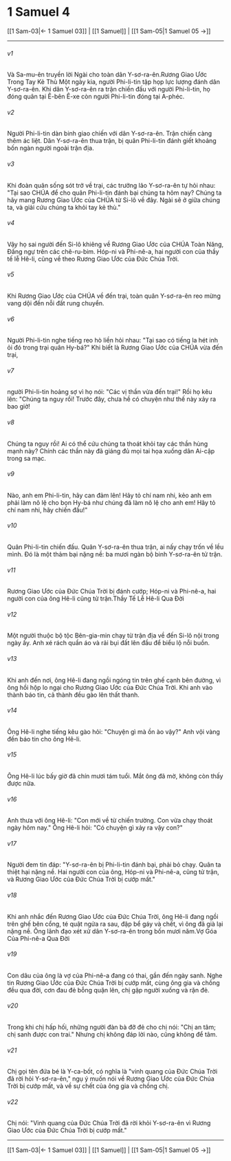 # 1 Samuel 4

[[1 Sam-03|← 1 Samuel 03]] | [[1 Samuel]] | [[1 Sam-05|1 Samuel 05 →]]
***



###### v1 
Và Sa-mu-ên truyền lời Ngài cho toàn dân Y-sơ-ra-ên.Rương Giao Ước Trong Tay Kẻ Thù Một ngày kia, người Phi-li-tin tập họp lực lượng đánh dân Y-sơ-ra-ên. Khi dân Y-sơ-ra-ên ra trận chiến đấu với người Phi-li-tin, họ đóng quân tại Ê-bên Ê-xe còn người Phi-li-tin đóng tại A-phéc. 

###### v2 
Người Phi-li-tin dàn binh giao chiến với dân Y-sơ-ra-ên. Trận chiến càng thêm ác liệt. Dân Y-sơ-ra-ên thua trận, bị quân Phi-li-tin đánh giết khoảng bốn ngàn người ngoài trận địa. 

###### v3 
Khi đoàn quân sống sót trở về trại, các trưởng lão Y-sơ-ra-ên tự hỏi nhau: "Tại sao CHÚA để cho quân Phi-li-tin đánh bại chúng ta hôm nay? Chúng ta hãy mang Rương Giao Ước của CHÚA từ Si-lô về đây. Ngài sẽ ở giữa chúng ta, và giải cứu chúng ta khỏi tay kẻ thù." 

###### v4 
Vậy họ sai người đến Si-lô khiêng về Rương Giao Ước của CHÚA Toàn Năng, Đấng ngự trên các chê-ru-bim. Hóp-ni và Phi-nê-a, hai người con của thầy tế lễ Hê-li, cũng về theo Rương Giao Ước của Đức Chúa Trời. 

###### v5 
Khi Rương Giao Ước của CHÚA về đến trại, toàn quân Y-sơ-ra-ên reo mừng vang dội đến nỗi đất rung chuyển. 

###### v6 
Người Phi-li-tin nghe tiếng reo hò liền hỏi nhau: "Tại sao có tiếng la hét inh ỏi đó trong trại quân Hy-bá?" Khi biết là Rương Giao Ước của CHÚA vừa đến trại, 

###### v7 
người Phi-li-tin hoảng sợ vì họ nói: "Các vị thần vừa đến trại!" Rồi họ kêu lên: "Chúng ta nguy rồi! Trước đây, chưa hề có chuyện như thế này xảy ra bao giờ! 

###### v8 
Chúng ta nguy rồi! Ai có thể cứu chúng ta thoát khỏi tay các thần hùng mạnh này? Chính các thần này đã giáng đủ mọi tai họa xuống dân Ai-cập trong sa mạc. 

###### v9 
Nào, anh em Phi-li-tin, hãy can đảm lên! Hãy tỏ chí nam nhi, kẻo anh em phải làm nô lệ cho bọn Hy-bá như chúng đã làm nô lệ cho anh em! Hãy tỏ chí nam nhi, hãy chiến đấu!" 

###### v10 
Quân Phi-li-tin chiến đấu. Quân Y-sơ-ra-ên thua trận, ai nấy chạy trốn về lều mình. Đó là một thảm bại nặng nề: ba mươi ngàn bộ binh Y-sơ-ra-ên tử trận. 

###### v11 
Rương Giao Ước của Đức Chúa Trời bị đánh cướp; Hóp-ni và Phi-nê-a, hai người con của ông Hê-li cũng tử trận.Thầy Tế Lễ Hê-li Qua Đời 

###### v12 
Một người thuộc bộ tộc Bên-gia-min chạy từ trận địa về đến Si-lô nội trong ngày ấy. Anh xé rách quần áo và rải bụi đất lên đầu để biểu lộ nỗi buồn. 

###### v13 
Khi anh đến nơi, ông Hê-li đang ngồi ngóng tin trên ghế cạnh bên đường, vì ông hồi hộp lo ngại cho Rương Giao Ước của Đức Chúa Trời. Khi anh vào thành báo tin, cả thành đều gào lên thất thanh. 

###### v14 
Ông Hê-li nghe tiếng kêu gào hỏi: "Chuyện gì mà ồn ào vậy?" Anh vội vàng đến báo tin cho ông Hê-li. 

###### v15 
Ông Hê-li lúc bấy giờ đã chín mươi tám tuổi. Mắt ông đã mờ, không còn thấy được nữa. 

###### v16 
Anh thưa với ông Hê-li: "Con mới về từ chiến trường. Con vừa chạy thoát ngày hôm nay." Ông Hê-li hỏi: "Có chuyện gì xảy ra vậy con?" 

###### v17 
Người đem tin đáp: "Y-sơ-ra-ên bị Phi-li-tin đánh bại, phải bỏ chạy. Quân ta thiệt hại nặng nề. Hai người con của ông, Hóp-ni và Phi-nê-a, cũng tử trận, và Rương Giao Ước của Đức Chúa Trời bị cướp mất." 

###### v18 
Khi anh nhắc đến Rương Giao Ước của Đức Chúa Trời, ông Hê-li đang ngồi trên ghế bên cổng, té quật ngửa ra sau, đập bể gáy và chết, vì ông đã già lại nặng nề. Ông lãnh đạo xét xử dân Y-sơ-ra-ên trong bốn mươi năm.Vợ Góa Của Phi-nê-a Qua Đời 

###### v19 
Con dâu của ông là vợ của Phi-nê-a đang có thai, gần đến ngày sanh. Nghe tin Rương Giao Ước của Đức Chúa Trời bị cướp mất, cùng ông gia và chồng đều qua đời, cơn đau đẻ bỗng quặn lên, chị gập người xuống và rặn đẻ. 

###### v20 
Trong khi chị hấp hối, những người đàn bà đỡ đẻ cho chị nói: "Chị an tâm; chị sanh được con trai." Nhưng chị không đáp lời nào, cũng không để tâm. 

###### v21 
Chị gọi tên đứa bé là Y-ca-bốt, có nghĩa là "vinh quang của Đức Chúa Trời đã rời hỏi Y-sơ-ra-ên," ngụ ý muốn nói về Rương Giao Ước của Đức Chúa Trời bị cướp mất, và về sự chết của ông gia và chồng chị. 

###### v22 
Chị nói: "Vinh quang của Đức Chúa Trời đã rời khỏi Y-sơ-ra-ên vì Rương Giao Ước của Đức Chúa Trời bị cướp mất."

***
[[1 Sam-03|← 1 Samuel 03]] | [[1 Samuel]] | [[1 Sam-05|1 Samuel 05 →]]
